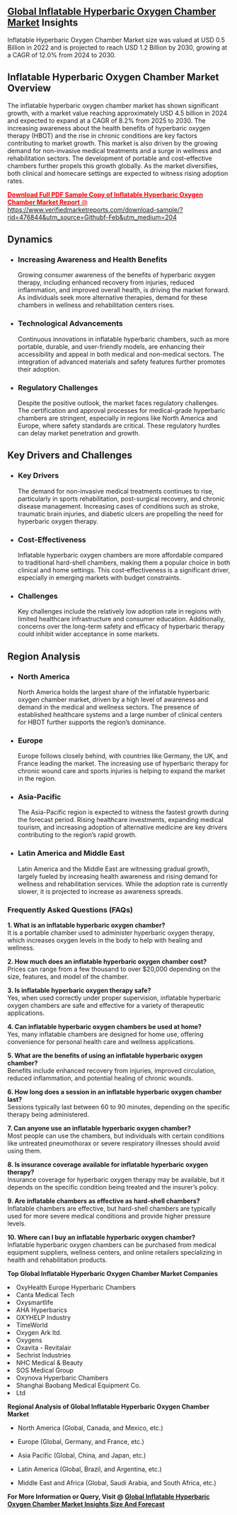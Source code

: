 <h2><a href="https://www.verifiedmarketreports.com/download-sample/?rid=476844&amp;utm_source=Githubf&amp;utm_medium=204" target="_blank">Global Inflatable Hyperbaric Oxygen Chamber Market</a> Insights</h2><p>Inflatable Hyperbaric Oxygen Chamber Market size was valued at USD 0.5 Billion in 2022 and is projected to reach USD 1.2 Billion by 2030, growing at a CAGR of 12.0% from 2024 to 2030.</p><p> <h2>Inflatable Hyperbaric Oxygen Chamber Market Overview</h2> <p>The inflatable hyperbaric oxygen chamber market has shown significant growth, with a market value reaching approximately USD 4.5 billion in 2024 and expected to expand at a CAGR of 8.2% from 2025 to 2030. The increasing awareness about the health benefits of hyperbaric oxygen therapy (HBOT) and the rise in chronic conditions are key factors contributing to market growth. This market is also driven by the growing demand for non-invasive medical treatments and a surge in wellness and rehabilitation sectors. The development of portable and cost-effective chambers further propels this growth globally. As the market diversifies, both clinical and homecare settings are expected to witness rising adoption rates.</p> <p><a href="download_sample_link"><p><span class=""><span style="color: #ff0000;"><strong>Download Full PDF Sample Copy of Inflatable Hyperbaric Oxygen Chamber Market Report</strong> @ </span><a href="https://www.verifiedmarketreports.com/download-sample/?rid=476844&amp;utm_source=Githubf-Feb&amp;utm_medium=204" target="_blank">https://www.verifiedmarketreports.com/download-sample/?rid=476844&amp;utm_source=Githubf-Feb&amp;utm_medium=204</a></span></p></a></p> <h2>Dynamics</h2> <ul> <li><h3>Increasing Awareness and Health Benefits</h3> <p>Growing consumer awareness of the benefits of hyperbaric oxygen therapy, including enhanced recovery from injuries, reduced inflammation, and improved overall health, is driving the market forward. As individuals seek more alternative therapies, demand for these chambers in wellness and rehabilitation centers rises.</p> </li> <li><h3>Technological Advancements</h3> <p>Continuous innovations in inflatable hyperbaric chambers, such as more portable, durable, and user-friendly models, are enhancing their accessibility and appeal in both medical and non-medical sectors. The integration of advanced materials and safety features further promotes their adoption.</p> </li> <li><h3>Regulatory Challenges</h3> <p>Despite the positive outlook, the market faces regulatory challenges. The certification and approval processes for medical-grade hyperbaric chambers are stringent, especially in regions like North America and Europe, where safety standards are critical. These regulatory hurdles can delay market penetration and growth.</p> </li> </ul> <h2>Key Drivers and Challenges</h2> <ul> <li><h3>Key Drivers</h3> <p>The demand for non-invasive medical treatments continues to rise, particularly in sports rehabilitation, post-surgical recovery, and chronic disease management. Increasing cases of conditions such as stroke, traumatic brain injuries, and diabetic ulcers are propelling the need for hyperbaric oxygen therapy.</p> </li> <li><h3>Cost-Effectiveness</h3> <p>Inflatable hyperbaric oxygen chambers are more affordable compared to traditional hard-shell chambers, making them a popular choice in both clinical and home settings. This cost-effectiveness is a significant driver, especially in emerging markets with budget constraints.</p> </li> <li><h3>Challenges</h3> <p>Key challenges include the relatively low adoption rate in regions with limited healthcare infrastructure and consumer education. Additionally, concerns over the long-term safety and efficacy of hyperbaric therapy could inhibit wider acceptance in some markets.</p> </li> </ul> <h2>Region Analysis</h2> <ul> <li><h3>North America</h3> <p>North America holds the largest share of the inflatable hyperbaric oxygen chamber market, driven by a high level of awareness and demand in the medical and wellness sectors. The presence of established healthcare systems and a large number of clinical centers for HBOT further supports the region’s dominance.</p> </li> <li><h3>Europe</h3> <p>Europe follows closely behind, with countries like Germany, the UK, and France leading the market. The increasing use of hyperbaric therapy for chronic wound care and sports injuries is helping to expand the market in the region.</p> </li> <li><h3>Asia-Pacific</h3> <p>The Asia-Pacific region is expected to witness the fastest growth during the forecast period. Rising healthcare investments, expanding medical tourism, and increasing adoption of alternative medicine are key drivers contributing to the region’s rapid growth.</p> </li> <li><h3>Latin America and Middle East</h3> <p>Latin America and the Middle East are witnessing gradual growth, largely fueled by increasing health awareness and rising demand for wellness and rehabilitation services. While the adoption rate is currently slower, it is projected to increase as awareness spreads.</p> </li> </ul> <h3>Frequently Asked Questions (FAQs)</h3> <p><strong>1. What is an inflatable hyperbaric oxygen chamber?</strong><br> It is a portable chamber used to administer hyperbaric oxygen therapy, which increases oxygen levels in the body to help with healing and wellness.</p> <p><strong>2. How much does an inflatable hyperbaric oxygen chamber cost?</strong><br> Prices can range from a few thousand to over $20,000 depending on the size, features, and model of the chamber.</p> <p><strong>3. Is inflatable hyperbaric oxygen therapy safe?</strong><br> Yes, when used correctly under proper supervision, inflatable hyperbaric oxygen chambers are safe and effective for a variety of therapeutic applications.</p> <p><strong>4. Can inflatable hyperbaric oxygen chambers be used at home?</strong><br> Yes, many inflatable chambers are designed for home use, offering convenience for personal health care and wellness applications.</p> <p><strong>5. What are the benefits of using an inflatable hyperbaric oxygen chamber?</strong><br> Benefits include enhanced recovery from injuries, improved circulation, reduced inflammation, and potential healing of chronic wounds.</p> <p><strong>6. How long does a session in an inflatable hyperbaric oxygen chamber last?</strong><br> Sessions typically last between 60 to 90 minutes, depending on the specific therapy being administered.</p> <p><strong>7. Can anyone use an inflatable hyperbaric oxygen chamber?</strong><br> Most people can use the chambers, but individuals with certain conditions like untreated pneumothorax or severe respiratory illnesses should avoid using them.</p> <p><strong>8. Is insurance coverage available for inflatable hyperbaric oxygen therapy?</strong><br> Insurance coverage for hyperbaric oxygen therapy may be available, but it depends on the specific condition being treated and the insurer’s policy.</p> <p><strong>9. Are inflatable chambers as effective as hard-shell chambers?</strong><br> Inflatable chambers are effective, but hard-shell chambers are typically used for more severe medical conditions and provide higher pressure levels.</p> <p><strong>10. Where can I buy an inflatable hyperbaric oxygen chamber?</strong><br> Inflatable hyperbaric oxygen chambers can be purchased from medical equipment suppliers, wellness centers, and online retailers specializing in health and rehabilitation products.</p> </p><p><strong>Top Global Inflatable Hyperbaric Oxygen Chamber Market Companies</strong></p><div data-test-id=""><p><li>OxyHealth Europe Hyperbaric Chambers</li><li> Canta Medical Tech</li><li> Oxysmartlife</li><li> AHA Hyperbarics</li><li> OXYHELP Industry</li><li> TimeWorld</li><li> Oxygen Ark ltd.</li><li> Oxygens</li><li> Oxavita - Revitalair</li><li> Sechrist Industries</li><li> NHC Medical & Beauty</li><li> SOS Medical Group</li><li> Oxynova Hyperbaric Chambers</li><li> Shanghai Baobang Medical Equipment Co.</li><li> Ltd</li></p><div><strong>Regional Analysis of&nbsp;Global Inflatable Hyperbaric Oxygen Chamber Market</strong></div><ul><li dir="ltr"><p dir="ltr">North America&nbsp;(Global, Canada, and Mexico, etc.)</p></li><li dir="ltr"><p dir="ltr">Europe (Global, Germany, and France, etc.)</p></li><li dir="ltr"><p dir="ltr">Asia Pacific&nbsp;(Global, China, and Japan, etc.)</p></li><li dir="ltr"><p dir="ltr">Latin America&nbsp;(Global, Brazil, and Argentina, etc.)</p></li><li dir="ltr">Middle East and Africa&nbsp;(Global, Saudi Arabia, and South Africa, etc.)</li></ul><p><strong>For More Information or Query, Visit @&nbsp;</strong><strong><a href="https://www.verifiedmarketreports.com/product/inflatable-hyperbaric-oxygen-chamber-market/?utm_source=Githubf&amp;utm_medium=204" target="_blank">Global Inflatable Hyperbaric Oxygen Chamber Market Insights Size And Forecast</a></strong></p></div>
